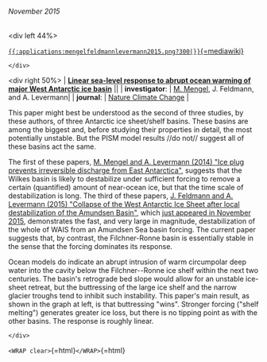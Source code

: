 ###### November 2015

\<div left 44%\>

[`{{:applications:mengelfeldmannlevermann2015.png?300|}}`{=mediawiki}](http://dx.doi.org/10.1038/nclimate2808)

```{=html}
</div>
```
\<div right 50%\> \| **[Linear sea-level response to abrupt ocean
warming of major West Antarctic ice
basin](http://dx.doi.org/10.1038/nclimate2808)** \|\| \|
**investigator**: \| [M.
Mengel](http://www.pik-potsdam.de/~mengel/), J. Feldmann, and
A. Levermann\| \| **journal**: \| [Nature Climate
Change](http://www.nature.com/nclimate) \|

This paper might best be understood as the second of three studies, by
these authors, of three Antarctic ice sheet/shelf basins. These basins
are among the biggest and, before studying their properties in detail,
the most potentially unstable. But the PISM model results //do not//
suggest all of these basins act the same.

The first of these papers, [M. Mengel and A. Levermann (2014) \"Ice plug
prevents irreversible discharge from East
Antarctica\"](http://dx.doi.org/10.1038/nclimate2226),
suggests that the Wilkes basin is likely to destabilize under sufficient
forcing to remove a certain (quantified) amount of near-ocean ice, but
that the time scale of destabilization is long. The third of these
papers, [J. Feldmann and A. Levermann (2015) \"Collapse of the West
Antarctic Ice Sheet after local destabilization of the Amundsen
Basin\"](http://dx.doi.org/10.1073/pnas.1512482112), which
[just appeared in November
2015](news:nostoppingafteramundsen_1115), demonstrates the
fast, and very large in magnitude, destabilization of the whole of WAIS
from an Amundsen Sea basin forcing. The current paper suggests that, by
contrast, the Filchner-Ronne basin is essentially stable in the sense
that the forcing dominates its response.

Ocean models do indicate an abrupt intrusion of warm circumpolar deep
water into the cavity below the Filchner--Ronne ice shelf within the
next two centuries. The basin\'s retrograde bed slope would allow for an
unstable ice-sheet retreat, but the buttressing of the large ice shelf
and the narrow glacier troughs tend to inhibit such instability. This
paper\'s main result, as shown in the graph at left, is that buttressing
\"wins\". Stronger forcing (\"shelf melting\") generates greater ice
loss, but there is no tipping point as with the other basins. The
response is roughly linear.

```{=html}
</div>
```
`<WRAP clear>`{=html}`</WRAP>`{=html}
